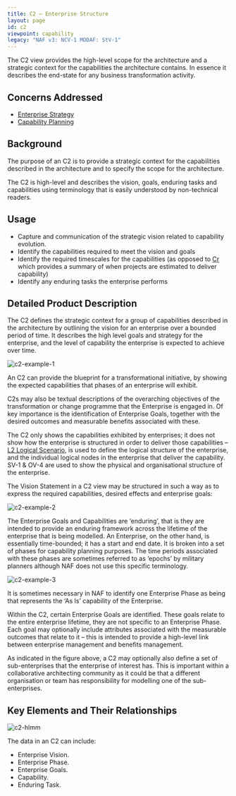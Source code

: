 ```yaml
---
title: C2 – Enterprise Structure
layout: page
id: c2
viewpoint: capability
legacy: "NAF v3: NCV-1 MODAF: StV-1"
---
```




The C2 view provides the high-level scope for the architecture and a
strategic context for the capabilities the architecture contains. In
essence it describes the end-state for any business transformation
activity.

## Concerns Addressed


-   [Enterprise Strategy](/glossary/enterprise-strategy/)
-   [Capability Planning](/glossary/capability-planning/)

## Background


The purpose of an C2 is to provide a strategic context for the
capabilities described in the architecture and to specify the scope for
the architecture.

The C2 is high-level and describes the vision, goals, enduring tasks and
capabilities using terminology that is easily understood by
non-technical readers.

## Usage


-   Capture and communication of the strategic vision related to
    capability evolution.
-   Identify the capabilities required to meet the vision and goals
-   Identify the required timescales for the capabilities (as opposed to
    [Cr](Cr.html) which provides a summary of when projects are estimated to
    deliver capability)
-   Identify any enduring tasks the enterprise performs

## Detailed Product Description

The C2 defines the strategic context for a group of capabilities
described in the architecture by outlining the vision for an enterprise
over a bounded period of time. It describes the high level goals and
strategy for the enterprise, and the level of capability the enterprise
is expected to achieve over time.

![c2-example-1](http://nafdocs.org/wp-content/uploads/2013/06/c2-example-1.png)

An C2 can provide the blueprint for a transformational initiative, by
showing the expected capabilities that phases of an enterprise will
exhibit.

C2s may also be textual descriptions of the overarching objectives of
the transformation or change programme that the Enterprise is engaged
in. Of key importance is the identification of Enterprise Goals,
together with the desired outcomes and measurable benefits associated
with these.

The C2 only shows the capabilities exhibited by enterprises; it does not
show how the enterprise is structured in order to deliver those
capabilities – [L2 Logical Scenario](l2.html), is used to define the logical
structure of the enterprise, and the individual logical nodes in the
enterprise that deliver the capability. SV-1 & OV-4 are used to show the
physical and organisational structure of the enterprise.

The Vision Statement in a C2 view may be structured in such a way as to
express the required capabilities, desired effects and enterprise goals:

![c2-example-2](http://nafdocs.org/wp-content/uploads/2013/06/c2-example-2.png)

The Enterprise Goals and Capabilities are ‘enduring’, that is they are
intended to provide an enduring framework across the lifetime of the
enterprise that is being modelled. An Enterprise, on the other hand, is
essentially time-bounded; it has a start and end date. It is broken into
a set of phases for capability planning purposes. The time periods
associated with these phases are sometimes referred to as ‘epochs’ by
military planners although NAF does not use this specific terminology.

![c2-example-3](http://nafdocs.org/wp-content/uploads/2013/06/c2-example-3.png)

It is sometimes necessary in NAF to identify one Enterprise Phase as
being that represents the ‘As Is’ capability of the Enterprise.

Within the C2, certain Enterprise Goals are identified. These goals
relate to the entire enterprise lifetime, they are not specific to an
Enterprise Phase. Each goal may optionally include attributes associated
with the measurable outcomes that relate to it – this is intended to
provide a high-level link between enterprise management and benefits
management.

As indicated in the figure above, a C2 may optionally also define a set
of sub-enterprises that the enterprise of interest has. This is
important within a collaborative architecting community as it could be
that a different organisation or team has responsibility for modelling
one of the sub-enterprises.

## Key Elements and Their Relationships


![c2-hlmm](http://nafdocs.org/wp-content/uploads/2013/06/c2-hlmm.png)

The data in an C2 can include:

-   Enterprise Vision.
-   Enterprise Phase.
-   Enterprise Goals.
-   Capability.
-   Enduring Task.

